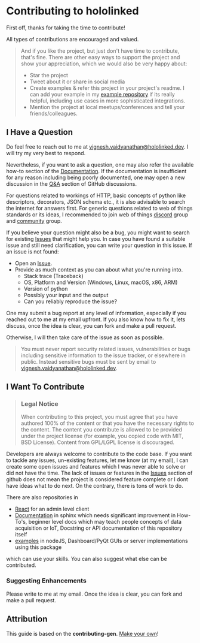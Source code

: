 # Contributing to hololinked

First off, thanks for taking the time to contribute!

All types of contributions are encouraged and valued.  

> And if you like the project, but just don't have time to contribute, that's fine. There are other easy ways to support the project and show your appreciation, which we would also be very happy about:
> - Star the project
> - Tweet about it or share in social media
> - Create examples & refer this project in your project's readme. I can add your example in my [example repository](https://github.com/VigneshVSV/hololinked-examples) if its really helpful, 
  including use cases in more sophisticated integrations.  
> - Mention the project at local meetups/conferences and tell your friends/colleagues.


## I Have a Question

Do feel free to reach out to me at vignesh.vaidyanathan@hololinked.dev. I will try my very best to respond. 

Nevertheless, if you want to ask a question, one may also refer the available how-to section of the [Documentation](https://hololinked.readthedocs.io/en/latest/index.html).
If the documentation is insufficient for any reason including being poorly documented, one may open a new discussion in the [Q&A](https://github.com/VigneshVSV/hololinked/discussions/categories/q-a) section of GitHub discussions. 

For questions related to workings of HTTP, basic concepts of python like descriptors, decorators, JSON schema etc., it is also advisable to search the internet for answers first.
For generic questions related to web of things standards or its ideas, I recommended to join web of things [discord](https://discord.com/invite/RJNYJsEgnb) group and [community](https://www.w3.org/community/wot/) group.

If you believe your question might also be a bug, you might want to search for existing [Issues](https://github.com/VigneshVSV/hololinked/issues) that might help you. 
In case you have found a suitable issue and still need clarification, you can write your question in this issue. If an issue is not found:
- Open an [Issue](https://github.com/VigneshVSV/hololinked/issues/new).
- Provide as much context as you can about what you're running into.
  - Stack trace (Traceback)
  - OS, Platform and Version (Windows, Linux, macOS, x86, ARM)
  - Version of python
  - Possibly your input and the output
  - Can you reliably reproduce the issue? 
  
One may submit a bug report at any level of information, especially if you reached out to me at my email upfront. If you also know how to fix it,
lets discuss, once the idea is clear, you can fork and make a pull request. 

Otherwise, I will then take care of the issue as soon as possible.

> You must never report security related issues, vulnerabilities or bugs including sensitive information to the issue tracker, or elsewhere in public. Instead sensitive bugs must be sent by email to vignesh.vaidyanathan@hololinked.dev.


## I Want To Contribute

> ### Legal Notice <!-- omit in toc -->
> When contributing to this project, you must agree that you have authored 100% of the content or that you have the necessary rights to the content. The content you contribute is allowed to be provided under the project license (for example, you copied code with MIT, BSD License). Content from GPL/LGPL license is discouraged. 

Developers are always welcome to contribute to the code base. If you want to tackle any issues, un-existing features, let me know (at my email), I can create some 
open issues and features which I was never able to solve or did not have the time. The lack of issues or features in the [Issues](https://github.com/VigneshVSV/hololinked/issues) section of github does not mean the project is considered feature complete or I dont have ideas what to do next. On the contrary, there is tons of work to do. 

There are also repositories in 
- [React](https://github.com/VigneshVSV/hololinked-portal) for an admin level client
- [Documentation](https://github.com/VigneshVSV/hololinked-docs) in sphinx which needs significant improvement in How-To's, beginner level docs which may teach people concepts of data acquisition or IoT,
  Docstring or API documentation of this repository itself 
- [examples](https://github.com/VigneshVSV/hololinked-examples) in nodeJS, Dashboard/PyQt GUIs or server implementations using this package

which can use your skills. You can also suggest what else can be contributed.

### Suggesting Enhancements

Please write to me at my email. Once the idea is clear, you can fork and make a pull request. 

## Attribution
This guide is based on the **contributing-gen**. [Make your own](https://github.com/bttger/contributing-gen)!
